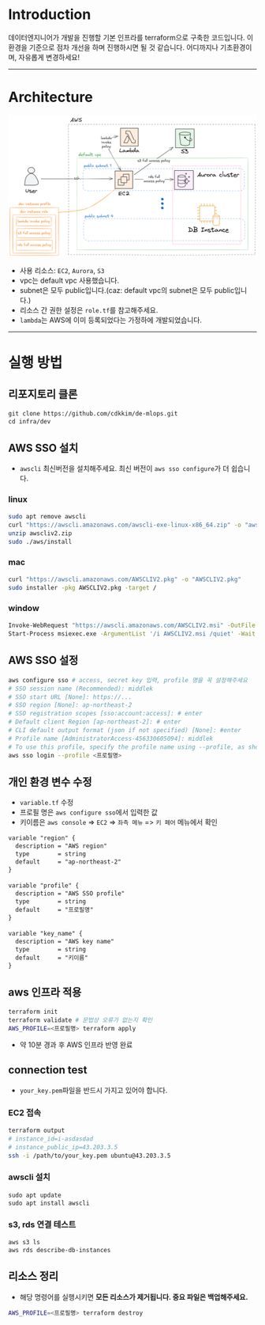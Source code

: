 # Introduction
데이터엔지니어가 개발을 진행할 기본 인프라를 terraform으로 구축한 코드입니다. 이 환경을 기준으로 점차 개선을 하며 진행하시면 될 것 같습니다. 어디까지나 기초환경이며, 자유롭게 변경하세요!

---

# Architecture

![alt text](../assets/dev-architecture.png)
- 사용 리소스: `EC2`, `Aurora`, `S3`
- vpc는 default vpc 사용했습니다.
- subnet은 모두 public입니다.(caz: default vpc의 subnet은 모두 public입니다.)
- 리소스 간 권한 설정은 `role.tf`를 참고해주세요.
- `lambda`는 AWS에 이미 등록되었다는 가정하에 개발되었습니다.

---

# 실행 방법
## 리포지토리 클론
```
git clone https://github.com/cdkkim/de-mlops.git
cd infra/dev
```

## AWS SSO 설치
- `awscli` 최신버전을 설치해주세요. 최신 버전이 `aws sso configure`가 더 쉽습니다.
### linux
```bash
sudo apt remove awscli
curl "https://awscli.amazonaws.com/awscli-exe-linux-x86_64.zip" -o "awscliv2.zip"
unzip awscliv2.zip
sudo ./aws/install
```
### mac
```bash
curl "https://awscli.amazonaws.com/AWSCLIV2.pkg" -o "AWSCLIV2.pkg"
sudo installer -pkg AWSCLIV2.pkg -target /
```
### window
```bash
Invoke-WebRequest "https://awscli.amazonaws.com/AWSCLIV2.msi" -OutFile "AWSCLIV2.msi"
Start-Process msiexec.exe -ArgumentList '/i AWSCLIV2.msi /quiet' -Wait
```

## AWS SSO 설정
```bash
aws configure sso # access, secret key 입력, profile 명을 꼭 설정해주세요
# SSO session name (Recommended): middlek
# SSO start URL [None]: https://...
# SSO region [None]: ap-northeast-2
# SSO registration scopes [sso:account:access]: # enter
# Default client Region [ap-northeast-2]: # enter
# CLI default output format (json if not specified) [None]: #enter
# Profile name [AdministratorAccess-456330605094]: middlek
# To use this profile, specify the profile name using --profile, as shown:
aws sso login --profile <프로필명>
```

## 개인 환경 변수 수정
- `variable.tf` 수정
- 프로필 명은 `aws configure sso`에서 입력한 값
- 키이름은 `aws console` => `EC2` => `좌측 메뉴` => `키 페어` 메뉴에서 확인
```hcl
variable "region" {
  description = "AWS region"
  type        = string
  default     = "ap-northeast-2"
}

variable "profile" {
  description = "AWS SSO profile"
  type        = string
  default     = "프로필명"
}

variable "key_name" {
  description = "AWS key name"
  type        = string
  default     = "키이름"
}
```

## aws 인프라 적용
```bash
terraform init
terraform validate # 문법상 오류가 없는지 확인
AWS_PROFILE=<프로필명> terraform apply
```
- 약 10분 경과 후 AWS 인프라 반영 완료

## connection test
- `your_key.pem`파일을 반드시 가지고 있어야 합니다.
### EC2 접속
```bash
terraform output
# instance_id=i-asdasdad
# instance_public_ip=43.203.3.5
ssh -i /path/to/your_key.pem ubuntu@43.203.3.5
```
### awscli 설치
```
sudo apt update
sudo apt install awscli
```
### s3, rds 연결 테스트
```
aws s3 ls
aws rds describe-db-instances
```

## 리소스 정리
- 해당 명령어를 실행시키면 **모든 리소스가 제거됩니다. 중요 파일은 백업해주세요.**
```bash
AWS_PROFILE=<프로필명> terraform destroy
```
